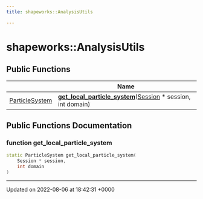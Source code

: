 ```yaml
---
title: shapeworks::AnalysisUtils

---
```


# shapeworks::AnalysisUtils





## Public Functions

|                | Name           |
| -------------- | -------------- |
| [ParticleSystem](../Classes/classshapeworks_1_1ParticleSystem.md) | **[get_local_particle_system](../Classes/classshapeworks_1_1AnalysisUtils.md#function-get-local-particle-system)**([Session](../Classes/classshapeworks_1_1Session.md) * session, int domain) |

## Public Functions Documentation

### function get_local_particle_system

```cpp
static ParticleSystem get_local_particle_system(
    Session * session,
    int domain
)
```


-------------------------------

Updated on 2022-08-06 at 18:42:31 +0000